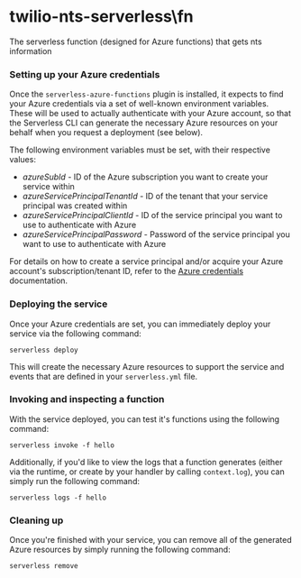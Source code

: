 # twilio-nts-serverless\fn

The serverless function (designed for Azure functions) that gets nts information

### Setting up your Azure credentials

Once the `serverless-azure-functions` plugin is installed, it expects to find your Azure credentials via a set of well-known environment variables. These will be used to actually authenticate with your Azure account, so that the Serverless CLI can generate the necessary Azure resources on your behalf when you request a deployment (see below).

The following environment variables must be set, with their respective values:

- *azureSubId* - ID of the Azure subscription you want to create your service within
- *azureServicePrincipalTenantId* - ID of the tenant that your service principal was created within
- *azureServicePrincipalClientId* - ID of the service principal you want to use to authenticate with Azure
- *azureServicePrincipalPassword* - Password of the service principal you want to use to authenticate with Azure

For details on how to create a service principal and/or acquire your Azure account's subscription/tenant ID, refer to the [Azure credentials](https://serverless.com/framework/docs/providers/azure/guide/credentials/) documentation.

### Deploying the service

Once your Azure credentials are set, you can immediately deploy your service via the following command:

```shell
serverless deploy
```

This will create the necessary Azure resources to support the service and events that are defined in your `serverless.yml` file.

### Invoking and inspecting a function

With the service deployed, you can test it's functions using the following command:

```shell
serverless invoke -f hello
```

Additionally, if you'd like to view the logs that a function generates (either via the runtime, or create by your handler by calling `context.log`), you can simply run the following command:

```shell
serverless logs -f hello
```

### Cleaning up

Once you're finished with your service, you can remove all of the generated Azure resources by simply running the following command:

```shell
serverless remove
```